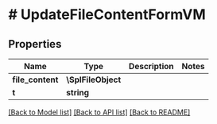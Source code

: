 # # UpdateFileContentFormVM

## Properties

Name | Type | Description | Notes
------------ | ------------- | ------------- | -------------
**file_content** | **\SplFileObject** |  |
**t** | **string** |  |

[[Back to Model list]](../../README.md#models) [[Back to API list]](../../README.md#endpoints) [[Back to README]](../../README.md)
